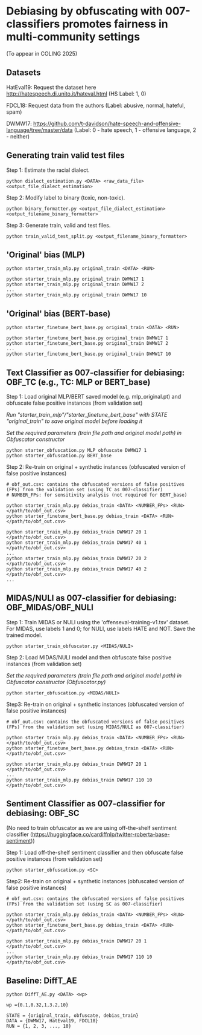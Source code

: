 # Debiasing by obfuscating with 007-classifiers promotes fairness in multi-community settings

(To appear in COLING 2025)

## Datasets
HatEval19: Request the dataset here http://hatespeech.di.unito.it/hateval.html
(HS Label: 1, 0)

FDCL18: Request data from the authors
(Label: abusive, normal, hateful, spam)

DWMW17: https://github.com/t-davidson/hate-speech-and-offensive-language/tree/master/data
(Label: 0 - hate speech, 1 - offensive language, 2 - neither)

## Generating train valid test files
Step 1: Estimate the racial dialect.<br/>
```
python dialect_estimation.py <DATA> <raw_data_file> <output_file_dialect_estimation>
```
Step 2: Modify label to binary (toxic, non-toxic). <br/>
```
python binary_formatter.py <output_file_dialect_estimation> <output_filename_binary_formatter>
```
Step 3: Generate train, valid and test files.
```
python train_valid_test_split.py <output_filename_binary_formatter>
```
## 'Original' bias (MLP)

```
python starter_train_mlp.py original_train <DATA> <RUN>

python starter_train_mlp.py original_train DWMW17 1
python starter_train_mlp.py original_train DWMW17 2
...
python starter_train_mlp.py original_train DWMW17 10
```

## 'Original' bias (BERT-base)

```
python starter_finetune_bert_base.py original_train <DATA> <RUN>

python starter_finetune_bert_base.py original_train DWMW17 1
python starter_finetune_bert_base.py original_train DWMW17 2
...
python starter_finetune_bert_base.py original_train DWMW17 10
```

## Text Classifier as 007-classifier for debiasing: OBF_TC (e.g., TC: MLP or BERT_base)

Step 1: Load original MLP/BERT saved model (e.g. mlp_original.pt) and obfuscate false positive instances (from validation set)

_Run "starter_train_mlp"/"starter_finetune_bert_base" with STATE "original_train" to save original model before loading it_

_Set the required parameters (train file path and original model path) in Obfuscator constructor_

```
python starter_obfuscation.py MLP obfuscate DWMW17 1
python starter_obfuscation.py BERT_base
```

Step 2: Re-train on original + synthetic instances (obfuscated version of false positive instances)

```
# obf_out.csv: contains the obfuscated versions of false positives (FPs) from the validation set (using TC as 007-classifier)
# NUMBER_FPs: for sensitivity analysis (not required for BERT_base)

python starter_train_mlp.py debias_train <DATA> <NUMBER_FPs> <RUN> </path/to/obf_out.csv>
python starter_finetune_bert_base.py debias_train <DATA> <RUN> </path/to/obf_out.csv>

python starter_train_mlp.py debias_train DWMW17 20 1 </path/to/obf_out.csv> 
python starter_train_mlp.py debias_train DWMW17 40 1 </path/to/obf_out.csv>
...
python starter_train_mlp.py debias_train DWMW17 20 2 </path/to/obf_out.csv>
python starter_train_mlp.py debias_train DWMW17 40 2 </path/to/obf_out.csv>
...
```

## MIDAS/NULI as 007-classifier for debiasing: OBF_MIDAS/OBF_NULI

Step 1: Train MIDAS or NULI using the 'offenseval-training-v1.tsv' dataset. For MIDAS, use labels 1 and 0; for NULI, use labels HATE and NOT. Save the trained model.

```
python starter_train_obfuscator.py <MIDAS/NULI>
```

Step 2: Load MIDAS/NULI model and then obfuscate false positive instances (from validation set)

_Set the required parameters (train file path and original model path) in Obfuscator constructor (Obfuscator.py)_

```
python starter_obfuscation.py <MIDAS/NULI>
```

Step3: Re-train on original + synthetic instances (obfuscated version of false positive instances)

```
# obf_out.csv: contains the obfuscated versions of false positives (FPs) from the validation set (using MIDAS/NULI as 007-classifier)

python starter_train_mlp.py debias_train <DATA> <NUMBER_FPs> <RUN> </path/to/obf_out.csv>
python starter_finetune_bert_base.py debias_train <DATA> <RUN> </path/to/obf_out.csv>

python starter_train_mlp.py debias_train DWMW17 20 1 </path/to/obf_out.csv>
...
python starter_train_mlp.py debias_train DWMW17 110 10 </path/to/obf_out.csv>
```

## Sentiment Classifier as 007-classifier for debiasing: OBF_SC
(No need to train obfuscator as we are using off-the-shelf sentiment classifier (https://huggingface.co/cardiffnlp/twitter-roberta-base-sentiment))

Step 1: Load off-the-shelf sentiment classifier and then obfuscate false positive instances (from validation set)

```
python starter_obfuscation.py <SC>
```

Step2: Re-train on original + synthetic instances (obfuscated version of false positive instances)

```
# obf_out.csv: contains the obfuscated versions of false positives (FPs) from the validation set (using SC as 007-classifier)

python starter_train_mlp.py debias_train <DATA> <NUMBER_FPs> <RUN> </path/to/obf_out.csv>
python starter_finetune_bert_base.py debias_train <DATA> <RUN> </path/to/obf_out.csv>

python starter_train_mlp.py debias_train DWMW17 20 1 </path/to/obf_out.csv>
...
python starter_train_mlp.py debias_train DWMW17 110 10 </path/to/obf_out.csv>
```


## Baseline: DiffT_AE
```
python DiffT_AE.py <DATA> <wp>

wp ={0.1,0.32,1,3.2,10}
```


```
STATE = {original_train, obfuscate, debias_train}
DATA = {DWMW17, HatEval19, FDCL18}
RUN = {1, 2, 3, ..., 10}
```